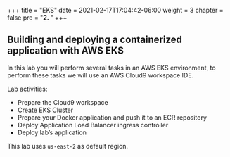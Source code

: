 +++
title = "EKS"
date = 2021-02-17T17:04:42-06:00
weight = 3
chapter = false
pre = "<b>2. </b>"
+++

## Building and deploying a containerized application with AWS EKS

In this lab you will perform several tasks in an AWS EKS environment, to perform these tasks we will use an AWS Cloud9 workspace IDE.

Lab activities:

- Prepare the Cloud9 workspace
- Create EKS Cluster
- Prepare your Docker application and push it to an ECR repository
- Deploy Application Load Balancer ingress controller
- Deploy lab’s application

This lab uses `us-east-2` as default region.
